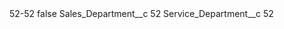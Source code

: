 <?xml version="1.0" encoding="UTF-8"?>
<CustomMetadata xmlns="http://soap.sforce.com/2006/04/metadata" xmlns:xsi="http://www.w3.org/2001/XMLSchema-instance" xmlns:xsd="http://www.w3.org/2001/XMLSchema">
    <label>52-52</label>
    <protected>false</protected>
    <values>
        <field>Sales_Department__c</field>
        <value xsi:type="xsd:string">52</value>
    </values>
    <values>
        <field>Service_Department__c</field>
        <value xsi:type="xsd:string">52</value>
    </values>
</CustomMetadata>
